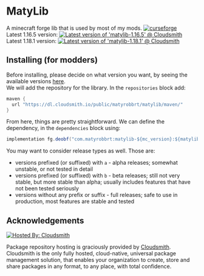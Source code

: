 # MatyLib
A minecraft forge lib that is used by most of my mods. [![curseforge](http://cf.way2muchnoise.eu/versions/551821.svg)](https://www.curseforge.com/minecraft/mc-mods/matylib) <br>
Latest 1.16.5 version:
[![Latest version of 'matylib-1.16.5' @ Cloudsmith](https://api-prd.cloudsmith.io/v1/badges/version/matyrobbrt/matylib/maven/matylib-1.16.5/latest/a=noarch;xg=com.matyrobbrt/?render=true&show_latest=true)](https://cloudsmith.io/~matyrobbrt/repos/matylib/packages/detail/maven/matylib-1.16.5/latest/a=noarch;xg=com.matyrobbrt/) <br>
Latest 1.18.1 version: [![Latest version of 'matylib-1.18.1' @ Cloudsmith](https://api-prd.cloudsmith.io/v1/badges/version/matyrobbrt/matylib/maven/matylib-1.18.1/latest/a=noarch;xg=com.matyrobbrt/?render=true&show_latest=true)](https://cloudsmith.io/~matyrobbrt/repos/matylib/packages/detail/maven/matylib-1.18.1/latest/a=noarch;xg=com.matyrobbrt/)

## Installing (for modders)
Before installing, please decide on what version you want, by seeing the available versions [here](https://cloudsmith.io/~matyrobbrt/repos/matylib/packages/). <br>
We will add the repository for the library. In the `repositories` block add:
```java
maven {
  url "https://dl.cloudsmith.io/public/matyrobbrt/matylib/maven/"
}
```
From here, things are pretty straightforward. We can define the dependency, in the `dependencies` block using:
```java
implementation fg.deobf("com.matyrobbrt:matylib-${mc_version}:${matylib_version}") // Make sure to define these values in your gradle.properties, and make sure that the version you are targetting exists!
```
You may want to consider release types as well. Those are:
- versions prefixed (or suffixed) with `a` - alpha releases; somewhat unstable, or not tested in detail
- versions prefixed (or suffixed) with `b` - beta releases; still not very stable, but more stable than alpha; usually includes features that have not been tested seriously 
- versions without any prefix or suffix - full releases; safe to use in production, most features are stable and tested
## Acknowledgements
[![Hosted By: Cloudsmith](https://img.shields.io/badge/OSS%20hosting%20by-cloudsmith-blue?logo=cloudsmith&style=for-the-badge)](https://cloudsmith.com)

Package repository hosting is graciously provided by  [Cloudsmith](https://cloudsmith.com).
Cloudsmith is the only fully hosted, cloud-native, universal package management solution, that
enables your organization to create, store and share packages in any format, to any place, with total
confidence.
